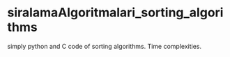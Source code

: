 # siralamaAlgoritmalari_sorting_algorithms
simply python and C code of sorting algorithms. Time complexities.
